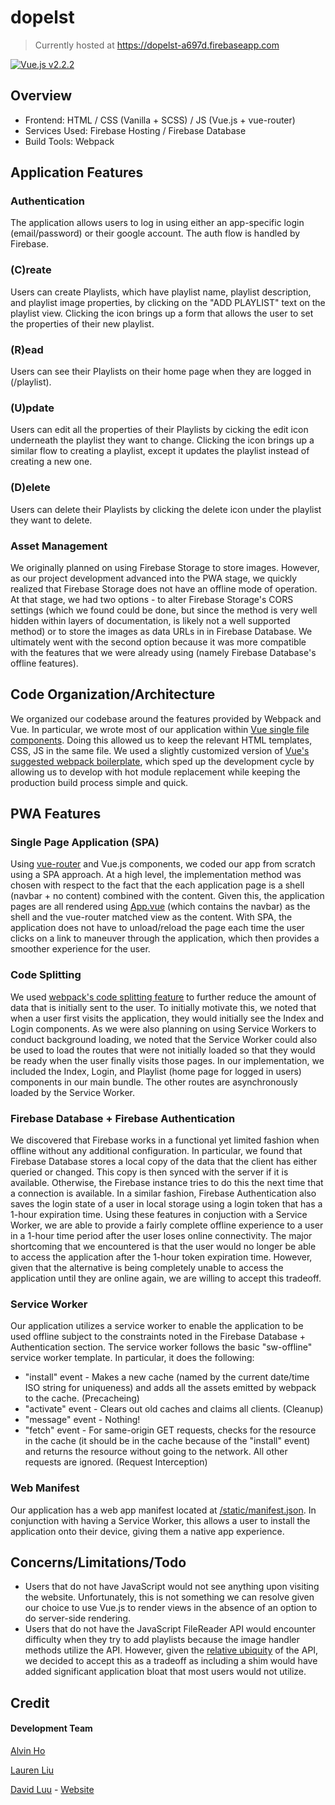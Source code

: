 # dopelst

> Currently hosted at https://dopelst-a697d.firebaseapp.com

[![Vue.js v2.2.2](https://img.shields.io/badge/Vue.js-2.2.2-brightgreen.svg?style=flat-square)](https://vuejs.org/)


## Overview

- Frontend: HTML / CSS (Vanilla + SCSS) / JS (Vue.js + vue-router)
- Services Used: Firebase Hosting / Firebase Database
- Build Tools: Webpack


## Application Features

### Authentication

The application allows users to log in using either an app-specific login (email/password) or their google account. The auth flow is handled by Firebase.

### (C)reate

Users can create Playlists, which have playlist name, playlist description, and playlist image properties, by clicking on the "ADD PLAYLIST" text on the playlist view. Clicking the icon brings up a form that allows the user to set the properties of their new playlist.

### (R)ead

Users can see their Playlists on their home page when they are logged in (/playlist).

### (U)pdate

Users can edit all the properties of their Playlists by cicking the edit icon underneath the playlist they want to change. Clicking the icon brings up a similar flow to creating a playlist, except it updates the playlist instead of creating a new one.

### (D)elete

Users can delete their Playlists by clicking the delete icon under the playlist they want to delete.

### Asset Management

We originally planned on using Firebase Storage to store images. However, as our project development advanced into the PWA stage, we quickly realized that Firebase Storage does not have an offline mode of operation. At that stage, we had two options - to alter Firebase Storage's CORS settings (which we found could be done, but since the method is very well hidden within layers of documentation, is likely not a well supported method) or to store the images as data URLs in in Firebase Database. We ultimately went with the second option because it was more compatible with the features that we were already using (namely Firebase Database's offline features).


## Code Organization/Architecture

We organized our codebase around the features provided by Webpack and Vue. In particular, we wrote most of our application within [Vue single file components](https://vuejs.org/v2/guide/single-file-components.html). Doing this allowed us to keep the relevant HTML templates, CSS, JS in the same file. We used a slightly customized version of [Vue's suggested webpack boilerplate](https://github.com/vuejs-templates/webpack), which sped up the development cycle by allowing us to develop with hot module replacement while keeping the production build process simple and quick.

## PWA Features

### Single Page Application (SPA)

Using [vue-router](https://github.com/vuejs/vue-router) and Vue.js components, we coded our app from scratch using a SPA approach. At a high level, the implementation method was chosen with respect to the fact that the each application page is a shell (navbar + no content) combined with the content. Given this, the application pages are all rendered using [App.vue](https://github.com/alvinyongho/dopelst/blob/master/dev/src/App.vue) (which contains the navbar) as the shell and the vue-router matched view as the content. With SPA, the application does not have to unload/reload the page each time the user clicks on a link to maneuver through the application, which then provides a smoother experience for the user.

### Code Splitting

We used [webpack's code splitting feature](https://webpack.github.io/docs/code-splitting.html) to further reduce the amount of data that is initially sent to the user. To initially motivate this, we noted that when a user first visits the application, they would initially see the Index and Login components. As we were also planning on using Service Workers to conduct background loading, we noted that the Service Worker could also be used to load the routes that were not initially loaded so that they would be ready when the user finally visits those pages. In our implementation, we included the Index, Login, and Playlist (home page for logged in users) components in our main bundle. The other routes are asynchronously loaded by the Service Worker.

### Firebase Database + Firebase Authentication

We discovered that Firebase works in a functional yet limited fashion when offline without any additional configuration. In particular, we found that Firebase Database stores a local copy of the data that the client has either queried or changed. This copy is then synced with the server if it is available. Otherwise, the Firebase instance tries to do this the next time that a connection is available. In a similar fashion, Firebase Authentication also saves the login state of a user in local storage using a login token that has a 1-hour expiration time. Using these features in conjuction with a Service Worker, we are able to provide a fairly complete offline experience to a user in a 1-hour time period after the user loses online connectivity. The major shortcoming that we encountered is that the user would no longer be able to access the application after the 1-hour token expiration time. However, given that the alternative is being completely unable to access the application until they are online again, we are willing to accept this tradeoff.

### Service Worker

Our application utilizes a service worker to enable the application to be used offline subject to the constraints noted in the Firebase Database + Authentication section. The service worker follows the basic "sw-offline" service worker template. In particular, it does the following:

- "install" event - Makes a new cache (named by the current date/time ISO string for uniqueness) and adds all the assets emitted by webpack to the cache. (Precacheing)
- "activate" event - Clears out old caches and claims all clients. (Cleanup)
- "message" event - Nothing!
- "fetch" event - For same-origin GET requests, checks for the resource in the cache (it should be in the cache because of the "install" event) and returns the resource without going to the network. All other requests are ignored. (Request Interception)

### Web Manifest

Our application has a web app manifest located at [/static/manifest.json](https://dopelst-a697d.firebaseapp.com/static/manifest.json). In conjunction with having a Service Worker, this allows a user to install the application onto their device, giving them a native app experience.

## Concerns/Limitations/Todo

- Users that do not have JavaScript would not see anything upon visiting the website. Unfortunately, this is not something we can resolve given our choice to use Vue.js to render views in the absence of an option to do server-side rendering.
- Users that do not have the JavaScript FileReader API would encounter difficulty when they try to add playlists because the image handler methods utilize the API. However, given the [relative ubiquity](http://caniuse.com/#feat=filereader) of the API, we decided to accept this as a tradeoff as including a shim would have added significant application bloat that most users would not utilize.

## Credit

#### Development Team

[Alvin Ho](https://github.com/alvinyongho)

[Lauren Liu](https://github.com/lmliu)

[David Luu](https://github.com/davidcluu) - [Website](https://davidluu.me/)
